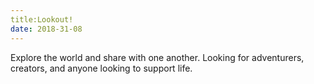 ```yaml
---
title:Lookout!
date: 2018-31-08
---
```


Explore the world and share with one another.  Looking for adventurers, creators, and anyone looking to support life. 
